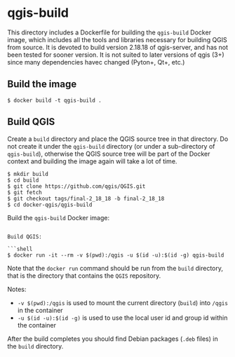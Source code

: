 # qgis-build

This directory includes a Dockerfile for building the `qgis-build` Docker image, which includes
all the tools and libraries necessary for building QGIS from source. 
It is devoted to build version 2.18.18 of qgis-server, and has not been tested for sooner version.
It is not suited to later versions of qgis (3+) since many dependencies havec changed (Pyton+, Qt+, etc.)

## Build the image

```shell
$ docker build -t qgis-build .
```

## Build QGIS

Create a `build` directory and place the QGIS source tree in that directory. Do not create it under
the `qgis-build` directory (or under a sub-directory of `qgis-build`), otherwise the QGIS source
tree will be part of the Docker context and building the image again will take a lot of time.

```shell
$ mkdir build
$ cd build
$ git clone https://github.com/qgis/QGIS.git
$ git fetch
$ git checkout tags/final-2_18_18 -b final-2_18_18
$ cd docker-qgis/qgis-build
```

Build the `qgis-build` Docker image:


```

Build QGIS:

```shell
$ docker run -it --rm -v $(pwd):/qgis -u $(id -u):$(id -g) qgis-build
```

Note that the `docker run` command should be run from the `build` directory, that is the directory
that contains the `QGIS` repository.

Notes:

* `-v $(pwd):/qgis` is used to mount the current directory (`build`) into `/qgis` in the container
* `-u $(id -u):$(id -g)` is used to use the local user id and group id within the container

After the build completes you should find Debian packages (`.deb` files) in the `build` directory.
